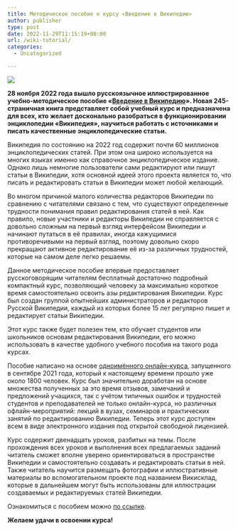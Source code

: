 ```yaml
---
title: Методическое пособие к курсу «Введение в Википедию»
author: publisher
type: post
date: 2022-11-29T11:15:19+00:00
url: /wiki-tutorial/
categories:
  - Uncategorized

---
```

![](https://upload.wikimedia.org/wikipedia/commons/thumb/b/b3/%D0%92%D0%B2%D0%B5%D0%B4%D0%B5%D0%BD%D0%B8%D0%B5_%D0%B2_%D0%92%D0%B8%D0%BA%D0%B8%D0%BF%D0%B5%D0%B4%D0%B8%D1%8E.pdf/page1-800px-%D0%92%D0%B2%D0%B5%D0%B4%D0%B5%D0%BD%D0%B8%D0%B5_%D0%B2_%D0%92%D0%B8%D0%BA%D0%B8%D0%BF%D0%B5%D0%B4%D0%B8%D1%8E.pdf.jpg)


**28 ноября 2022 года вышло русскоязычное иллюстрированное учебно-методическое пособие «[Введение в Википедию](https://ru.wikimedia.org/wiki/%D0%A4%D0%B0%D0%B9%D0%BB:%D0%92%D0%B2%D0%B5%D0%B4%D0%B5%D0%BD%D0%B8%D0%B5_%D0%B2_%D0%92%D0%B8%D0%BA%D0%B8%D0%BF%D0%B5%D0%B4%D0%B8%D1%8E.pdf)». Новая 245-страничная книга представляет собой учебный курс и предназначена для всех, кто желает досконально разобраться в функционировании энциклопедии «Википедия», научиться работать с источниками и писать качественные энциклопедические статьи.**

Википедия по состоянию на 2022 год содержит почти 60 миллионов энциклопедических статей. При этом она широко используется на многих языках именно как справочное энциклопедическое издание. Однако лишь немногие пользователи сами редактируют или пишут статьи в Википедии, хотя основной идеей этого проекта является то, что писать и редактировать статьи в Википедии может любой желающий.

Во многом причиной малого количества редакторов Википедии по сравнению с читателями связано с тем, что существуют определенные трудности понимания правил редактирования статей в ней. Как правило, новые участники и редакторы Википедии не справляется с довольно сложным на первый взгляд интерфейсом Википедии и начинают путаться в её правилах, иногда кажущимися противоречивыми на первый взгляд, поэтому довольно скоро прекращают активное редактирование её из-за различных трудностей, которые на самом деле легко решаемы.

Данное методическое пособие впервые предоставляет русскоговорящим читателям бесплатный достаточно подробный компактный курс, позволяющий человеку за максимально короткое время самостоятельно освоить азы редактирования Википедии. Курс был создан группой опытнейших администраторов и редакторов Русской Википедии, каждый из которых более 15 лет регулярно пишет и редактирует статьи Википедии.

Этот курс также будет полезен тем, кто обучает студентов или школьников основам редактирования Википедии, его можно использовать в качестве удобного учебного пособия на такого рода курсах.

Пособие написано на основе [одноимённого онлайн-курса](https://stepik.org/course/100094/promo), запущенного в сентябре 2021 года, который к настоящему времени прошло уже около 1800 человек. Курс был значительно доработан на основе множества полученных за это время отзывов, замечаний и предложений учащихся, так с учётом типичных ошибок и трудностей студентов и преподавателей не только онлайн-курса, но различных офлайн-мероприятий: лекций в вузах, семинаров и практических занятий по редактированию Википедии. Теперь этот курс доступен всем в виде электронного издания под открытой свободной лицензией.

Курс содержит двенадцать уроков, разбитых на темы. После прохождения всех уроков и выполнения всех предлагаемых заданий читатель сможет вполне уверено ориентироваться в пространстве Википедии и самостоятельно создавать и редактировать статьи в ней. Также читатель научится размещать фотографии и иллюстративные материалы во вспомогательном проекте под названием Викисклад, которые в дальнейшем могут быть использованы для иллюстрации создаваемых и редактируемых статей Википедии.

Ознакомиться с пособием можно [по ссылке](https://ru.wikimedia.org/wiki/%D0%A4%D0%B0%D0%B9%D0%BB:%D0%92%D0%B2%D0%B5%D0%B4%D0%B5%D0%BD%D0%B8%D0%B5_%D0%B2_%D0%92%D0%B8%D0%BA%D0%B8%D0%BF%D0%B5%D0%B4%D0%B8%D1%8E.pdf).


**Желаем удачи в освоении курса!**